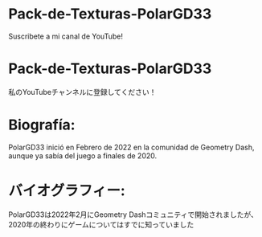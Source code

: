 # Pack-de-Texturas-PolarGD33
Suscribete a mi canal de YouTube!
# Pack-de-Texturas-PolarGD33
私のYouTubeチャンネルに登録してください！
# Biografía:
PolarGD33 inició en Febrero de 2022 en la comunidad de Geometry Dash, aunque ya sabía del juego a finales de 2020.
# バイオグラフィー:
PolarGD33は2022年2月にGeometry Dashコミュニティで開始されましたが、2020年の終わりにゲームについてはすでに知っていました
